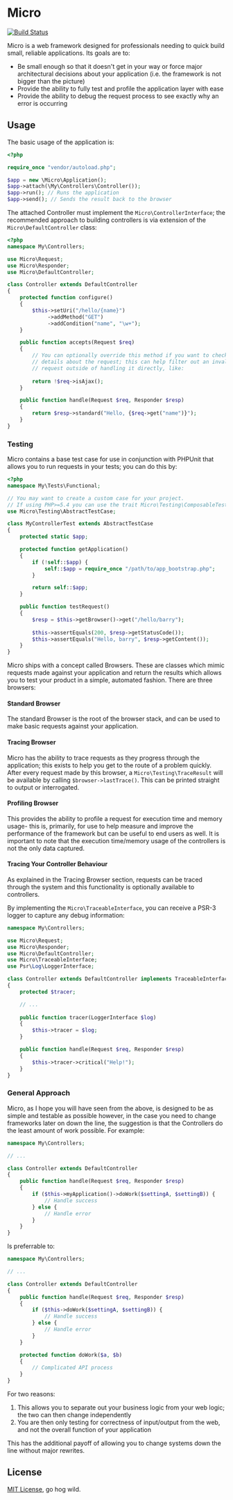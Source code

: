 # Micro

[![Build Status](https://travis-ci.org/rawebone/Micro.png?branch=master)](https://travis-ci.org/rawebone/Micro)

Micro is a web framework designed for professionals needing to quick build
small, reliable applications. Its goals are to:

* Be small enough so that it doesn't get in your way or force major architectural
  decisions about your application (i.e. the framework is not bigger than the picture)
* Provide the ability to fully test and profile the application layer with ease
* Provide the ability to debug the request process to see exactly why an error is occurring

## Usage

The basic usage of the application is:

```php
<?php

require_once "vendor/autoload.php";

$app = new \Micro\Application();
$app->attach(\My\Controllers\Controller());
$app->run(); // Runs the application
$app->send(); // Sends the result back to the browser

```

The attached Controller must implement the `Micro\ControllerInterface`; the 
recommended approach to building controllers is via extension of the 
`Micro\DefaultController` class:

```php
<?php
namespace My\Controllers;

use Micro\Request;
use Micro\Responder;
use Micro\DefaultController;

class Controller extends DefaultController
{
    protected function configure()
    {
        $this->setUri("/hello/{name}")
             ->addMethod("GET")
             ->addCondition("name", "\w+");
    }

    public function accepts(Request $req)
    {
        // You can optionally override this method if you want to check any
        // details about the request; this can help filter out an invalid
        // request outside of handling it directly, like:
        
        return !$req->isAjax();
    }

    public function handle(Request $req, Responder $resp)
    {
        return $resp->standard("Hello, {$req->get("name")}");
    }
}

```

### Testing

Micro contains a base test case for use in conjunction with PHPUnit that allows
you to run requests in your tests; you can do this by:

```php
<?php
namespace My\Tests\Functional;

// You may want to create a custom case for your project.
// If using PHP>=5.4 you can use the trait Micro\Testing\ComposableTestCase.
use Micro\Testing\AbstractTestCase;

class MyControllerTest extends AbstractTestCase
{
    protected static $app;

    protected function getApplication()
    {
        if (!self::$app) {
            self::$app = require_once "/path/to/app_bootstrap.php";
        }

        return self::$app;
    }

    public function testRequest()
    {
        $resp = $this->getBrowser()->get("/hello/barry");
        
        $this->assertEquals(200, $resp->getStatusCode());
        $this->assertEquals("Hello, barry", $resp->getContent());
    }
}

```

Micro ships with a concept called Browsers. These are classes which mimic requests
made against your application and return the results which allows you to test
your product in a simple, automated fashion. There are three browsers:

#### Standard Browser

The standard Browser is the root of the browser stack, and can be used to make
basic requests against your application.

#### Tracing Browser

Micro has the ability to trace requests as they progress through the application;
this exists to help you get to the route of a problem quickly. After every request
made by this browser, a `Micro\Testing\TraceResult` will be available by calling
`$browser->lastTrace()`. This can be printed straight to output or interrogated.

#### Profiling Browser

This provides the ability to profile a request for execution time and memory
usage- this is, primarily, for use to help measure and improve the performance
of the framework but can be useful to end users as well. It is important to
note that the execution time/memory usage of the controllers is not the only
data captured.

#### Tracing Your Controller Behaviour

As explained in the Tracing Browser section, requests can be traced 
through the system and this functionality is optionally available to controllers.

By implementing the `Micro\TraceableInterface`, you can receive a PSR-3 logger
to capture any debug information:

```php
namespace My\Controllers;

use Micro\Request;
use Micro\Responder;
use Micro\DefaultController;
use Micro\TraceableInterface;
use Psr\Log\LoggerInterface;

class Controller extends DefaultController implements TraceableInterface
{
    protected $tracer;

    // ...
    
    public function tracer(LoggerInterface $log)
    {
        $this->tracer = $log;
    }

    public function handle(Request $req, Responder $resp)
    {
        $this->tracer->critical("Help!");
    }
}

```

### General Approach

Micro, as I hope you will have seen from the above, is designed to be as simple
and testable as possible however, in the case you need to change frameworks
later on down the line, the suggestion is that the Controllers do the least
amount of work possible. For example:

```php
namespace My\Controllers;

// ...

class Controller extends DefaultController
{
    public function handle(Request $req, Responder $resp)
    {
        if ($this->myApplication()->doWork($settingA, $settingB)) {
            // Handle success
        } else {
            // Handle error
        }
    }
}

```

Is preferrable to:

```php
namespace My\Controllers;

// ...

class Controller extends DefaultController
{
    public function handle(Request $req, Responder $resp)
    {
        if ($this->doWork($settingA, $settingB)) {
            // Handle success
        } else {
            // Handle error
        }
    }

    protected function doWork($a, $b)
    {
        // Complicated API process
    }
}

```

For two reasons:

1. This allows you to separate out your business logic from your web logic; 
   the two can then change independently
2. You are then only testing for correctness of input/output from the web,
   and not the overall function of your application

This has the additional payoff of allowing you to change systems down the line
without major rewrites.

## License

[MIT License](LICENSE), go hog wild.
